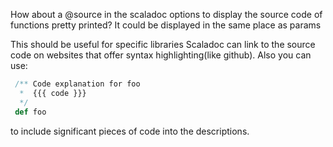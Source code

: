 How about a @source in the scaladoc options to display the source code of functions pretty printed? 
It could be displayed in the same place as params

This should be useful for specific libraries
Scaladoc can link to the source code on websites that offer syntax highlighting(like github). Also you can use:
```scala
 /** Code explanation for foo
  *  {{{ code }}}
  */
 def foo
```
to include significant pieces of code into the descriptions.
